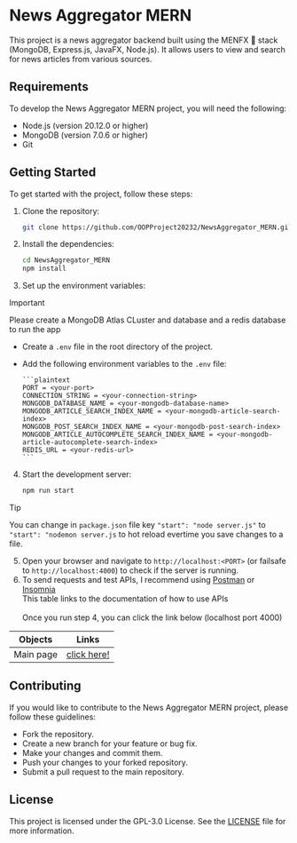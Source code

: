 # News Aggregator MERN

This project is a news aggregator backend built using the MENFX 🤡 stack (MongoDB, Express.js, JavaFX, Node.js). It allows users to view and search for news articles from various sources.

## Requirements

To develop the News Aggregator MERN project, you will need the following:

- Node.js (version 20.12.0 or higher)
- MongoDB (version 7.0.6 or higher)
- Git

## Getting Started

To get started with the project, follow these steps:

1. Clone the repository:

    ```bash
    git clone https://github.com/OOPProject20232/NewsAggregator_MERN.git
    ```

2. Install the dependencies:

    ```bash
    cd NewsAggregator_MERN
    npm install
    ```

3. Set up the environment variables:
>[!IMPORTANT]
> Please create a MongoDB Atlas CLuster and database and a redis database to run the app

- Create a `.env` file in the root directory of the project.
- Add the following environment variables to the `.env` file:

      ```plaintext
      PORT = <your-port>
      CONNECTION_STRING = <your-connection-string>
      MONGODB_DATABASE_NAME = <your-mongodb-database-name>
      MONGODB_ARTICLE_SEARCH_INDEX_NAME = <your-mongodb-article-search-index>
      MONGODB_POST_SEARCH_INDEX_NAME = <your-mongodb-post-search-index>
      MONGODB_ARTICLE_AUTOCOMPLETE_SEARCH_INDEX_NAME = <your-mongodb-article-autocomplete-search-index>
      REDIS_URL = <your-redis-url>
      ```

4. Start the development server:

    ```bash
    npm run start
    ```
>[!TIP] 
> You can change in `package.json` file key `"start": "node server.js"` to `"start": "nodemon server.js` to hot reload evertime you save changes to a file.

5. Open your browser and navigate to `http://localhost:<PORT>` (or failsafe to `http://localhost:4000`) to check if the server is running.
6. To send requests and test APIs, I recommend using [Postman](https://www.postman.com/) or [Insomnia](https://insomnia.rest/)
<br> This table links to the documentation of how to use APIs </br>
<br> Once you run step 4, you can click the link below (localhost port 4000)

| Objects | Links |
|---------|-------|
| Main page| [click here!](http://localhost:4000/api-docs/#/)  |

## Contributing

If you would like to contribute to the News Aggregator MERN project, please follow these guidelines:

- Fork the repository.
- Create a new branch for your feature or bug fix.
- Make your changes and commit them.
- Push your changes to your forked repository.
- Submit a pull request to the main repository.

## License

This project is licensed under the GPL-3.0 License. See the [LICENSE](LICENSE) file for more information.
